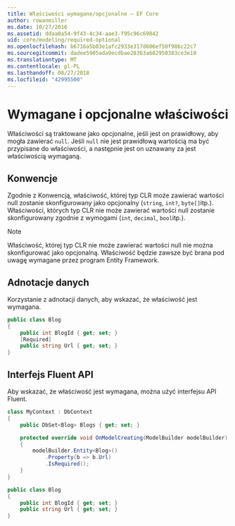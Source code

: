 ```yaml
---
title: Właściwości wymagane/opcjonalne — EF Core
author: rowanmiller
ms.date: 10/27/2016
ms.assetid: ddaa0a54-9f43-4c34-aae3-f95c96c69842
uid: core/modeling/required-optional
ms.openlocfilehash: b6716a5b03e1afc2933e317d606ef50f986c22c7
ms.sourcegitcommit: dadee5905ada9ecdbae28363a682950383ce3e10
ms.translationtype: MT
ms.contentlocale: pl-PL
ms.lasthandoff: 08/27/2018
ms.locfileid: "42995500"
---
```

# <a name="required-and-optional-properties"></a>Wymagane i opcjonalne właściwości

Właściwości są traktowane jako opcjonalne, jeśli jest on prawidłowy, aby mogła zawierać `null`. Jeśli `null` nie jest prawidłową wartością ma być przypisane do właściwości, a następnie jest on uznawany za jest właściwością wymaganą.

## <a name="conventions"></a>Konwencje

Zgodnie z Konwencją, właściwość, której typ CLR może zawierać wartości null zostanie skonfigurowany jako opcjonalny (`string`, `int?`, `byte[]`itp.). Właściwości, których typ CLR nie może zawierać wartości null zostanie skonfigurowany zgodnie z wymogami (`int`, `decimal`, `bool`itp.).

> [!NOTE]  
> Właściwość, której typ CLR nie może zawierać wartości null nie można skonfigurować jako opcjonalną. Właściwość będzie zawsze być brana pod uwagę wymagane przez program Entity Framework.

## <a name="data-annotations"></a>Adnotacje danych

Korzystanie z adnotacji danych, aby wskazać, że właściwość jest wymagana.

<!-- [!code-csharp[Main](samples/core/Modeling/DataAnnotations/Samples/Required.cs?highlight=4)] -->
``` csharp
public class Blog
{
    public int BlogId { get; set; }
    [Required]
    public string Url { get; set; }
}
```

## <a name="fluent-api"></a>Interfejs Fluent API

Aby wskazać, że właściwość jest wymagana, można użyć interfejsu API Fluent.

<!-- [!code-csharp[Main](samples/core/Modeling/FluentAPI/Samples/Required.cs?highlight=7,8,9)] -->
``` csharp
class MyContext : DbContext
{
    public DbSet<Blog> Blogs { get; set; }

    protected override void OnModelCreating(ModelBuilder modelBuilder)
    {
        modelBuilder.Entity<Blog>()
            .Property(b => b.Url)
            .IsRequired();
    }
}

public class Blog
{
    public int BlogId { get; set; }
    public string Url { get; set; }
}
```
